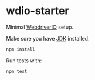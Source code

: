 
# wdio-starter

Minimal [WebdriverIO](https://webdriver.io/) setup.

Make sure you have [JDK](https://www.oracle.com/technetwork/java/javase/downloads/index.html) installed.

```bash
npm install
```

Run tests with:

```bash
npm test
```